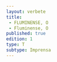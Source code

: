 ```yaml
---
layout: verbete
title:
 - FLUMINENSE, O
 - Fluminense, O
published: true
edition: 1  
type: T
subtype: Imprensa
---
```


